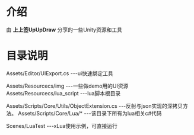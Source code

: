 # 介绍
由 **上上签UpUpDraw** 分享的一些Unity资源和工具

# 目录说明
Assets/Editor/UIExport.cs  ---ui快速绑定工具

Assets/Resourcecs/img  ---一些做demo用的UI资源
Assets/Resourcecs/lua_script  ---lua脚本根目录

Assets/Scripts/Core/Utils/ObjectExtension.cs  ---反射与json实现的深拷贝方法。
Assets/Scripts/Core/Lua/*  ---该目录下所有为lua相关c#代码

Scenes/LuaTest  ---xLua使用示例，可直接运行